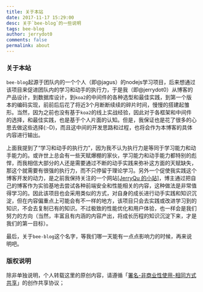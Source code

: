 ```yaml
---
title: 关于本站  
date: 2017-11-17 15:29:00  
desc: 关于`bee-blog`的一些说明  
tags: bee-blog  
author: jerrydot0  
comments: false  
permalink: about  
---
```


### 关于本站

`bee-blog`起源于团队内的一个个人（即@jagus）的nodejs学习项目，后来想通过该项目来促进团队内的学习和动手的执行力，于是我（即@jerrydot0）从博客的产品设计，到数据库设计，到`koa2`的中间件的各种选型和最佳实践，到第一个版本的编码实现，前前后后花了将近3个月断断续续的碎片时间，慢慢的搭建起雏形。当然，因为之前也没有基于`koa2`的线上实战经验，因此对于各框架和中间件的选择，和最佳实践，也是基于个人片面的认知。但是，我保证也是花了很多的心思去做这些选择(:-D)，而且这中间的开发思路和过程，也将会作为本博客的具体内容进行输出。

上面我提到了“学习和动手的执行力”，因为我不认为执行力是等同于学习能力和动手能力的。或许世上总会有一些天赋爆棚的家伙，学习能力和动手能力都特别的彪悍，而我相信大部分的人还是需要通过不断的动手实践来弥补这方面的天赋缺失，那这个就需要有很强的执行力，而不只停留于理论学习。另外一个促使我实践这个博客开发的动力，是之前我保持关注的一个网站<a href="https://imququ.com/" target="_blank">[JerryQu 的小站]</a>，博主通过把自己的博客作为实验基地去尝试各种前端安全和性能相关的内容，这种做法是非常值得学习的。因此该项目也会采用类似的方式，对自身的成长进行动手实践和知识沉淀，但在内容偏重点上可能会有不一样的地方，该项目只会去实践或改进学习到的知识，不会去复制已有的知识。不过极致的性能优化和用户体验，也一样会是我们努力的方向（当然，丰富且有内涵的内容产出，将成长历程的知识沉淀下来，才是我们的第一目标）。

最后，关于`bee-blog`这个名字，等我们哪一天能有一点点影响力的时候，再来说明吧。

### 版权说明

除非单独说明，个人转载这里的原创内容，请遵循「[署名-非商业性使用-相同方式共享](http://creativecommons.org/licenses/by-nc-sa/3.0/deed.zh)」的创作共享协议；





